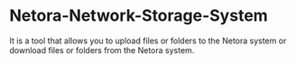 # Netora-Network-Storage-System
It is a tool that allows you to upload files or folders to the Netora system or download files or folders from the Netora system.
